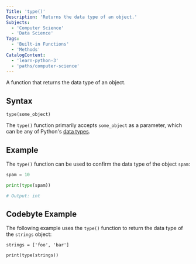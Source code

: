```yaml
---
Title: 'type()'
Description: 'Returns the data type of an object.'
Subjects:
  - 'Computer Science'
  - 'Data Science'
Tags:
  - 'Built-in Functions'
  - 'Methods'
CatalogContent:
  - 'learn-python-3'
  - 'paths/computer-science'
---
```


A function that returns the data type of an object.

## Syntax

```pseudo
type(some_object)
```

The `type()` function primarily accepts `some_object` as a parameter, which can be any of Python's [data types](https://www.codecademy.com/resources/docs/python/data-types).

## Example

The `type()` function can be used to confirm the data type of the object `spam`:

```py
spam = 10

print(type(spam))

# Output: int
```

## Codebyte Example

The following example uses the `type()` function to return the data type of the `strings` object:

```codebyte/python
strings = ['foo', 'bar']

print(type(strings))
```
